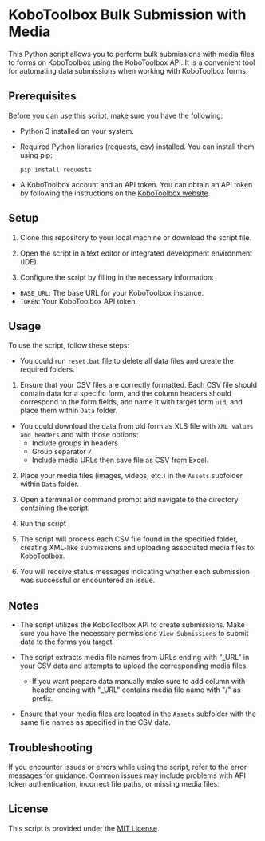 # KoboToolbox Bulk Submission with Media

This Python script allows you to perform bulk submissions with media files to forms on KoboToolbox using the KoboToolbox API. It is a convenient tool for automating data submissions when working with KoboToolbox forms.

## Prerequisites

Before you can use this script, make sure you have the following:

- Python 3 installed on your system.
- Required Python libraries (requests, csv) installed. You can install them using pip:

  ```shell
  pip install requests
  ```

- A KoboToolbox account and an API token. You can obtain an API token by following the instructions on the [KoboToolbox website](https://support.kobotoolbox.org/api.html#getting-your-api-token).

## Setup

1. Clone this repository to your local machine or download the script file.

2. Open the script in a text editor or integrated development environment (IDE).

3. Configure the script by filling in the necessary information:

- `BASE_URL`: The base URL for your KoboToolbox instance.
- `TOKEN`: Your KoboToolbox API token.


## Usage

To use the script, follow these steps:

- You could run `reset.bat` file to delete all data files and create the required folders.

1. Ensure that your CSV files are correctly formatted. Each CSV file should contain data for a specific form, and the column headers should correspond to the form fields, and name it with target form `uid`, and place them within `Data` folder.

  - You could download the data from old form as XLS file with `XML values and headers` and with those options:
    - Include groups in headers
    - Group separator `/`
    - Include media URLs
    then save file as CSV from Excel.


2. Place your media files (images, videos, etc.) in the `Assets` subfolder within `Data` folder.

3. Open a terminal or command prompt and navigate to the directory containing the script.

4. Run the script

5. The script will process each CSV file found in the specified folder, creating XML-like submissions and uploading associated media files to KoboToolbox.

6. You will receive status messages indicating whether each submission was successful or encountered an issue.

## Notes

- The script utilizes the KoboToolbox API to create submissions. Make sure you have the necessary permissions `View Submissions` to submit data to the forms you target.

- The script extracts media file names from URLs ending with "\_URL" in your CSV data and attempts to upload the corresponding media files.
  - If you want prepare data manually make sure to add column with header ending with "\_URL" contains media file name with "\/" as prefix.

- Ensure that your media files are located in the `Assets` subfolder with the same file names as specified in the CSV data.

## Troubleshooting

If you encounter issues or errors while using the script, refer to the error messages for guidance. Common issues may include problems with API token authentication, incorrect file paths, or missing media files.

## License

This script is provided under the [MIT License](LICENSE).
